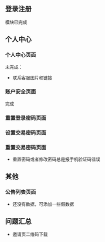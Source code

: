 ## 登录注册

模块已完成

## 个人中心

### 个人中心页面

未完成：
+ 联系客服图片和链接

### 账户安全页面

完成

### 重置登录密码页面
### 设置交易密码页面
### 重置交易密码页面
+ 重置密码或者修改密码总是报手机验证码错误

## 其他

### 公告列表页面
+ 还没有数据，可添加一些假数据

## 问题汇总

+ 邀请页二维码下载

